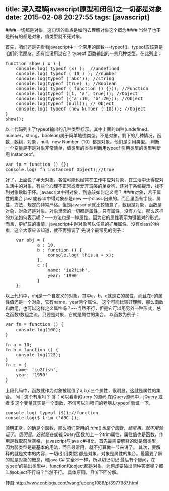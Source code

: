 title: 深入理解javascript原型和闭包1之一切都是对象
date: 2015-02-08 20:27:55
tags: [javascript]
---
####一切都是对象，这句话的重点是如何去理解对象这个概念####
当然了也不是所有的都是对象，值类型就不死对象。

首先，咱们还是先看看javascript中一个常用的函数---typeof()。typeof应该算是咱们的老朋友，还有谁没用过它？
typeof 函数输出的一共几种类型，在此列出：
<pre>
function show ( x ) {
	console.log( typeof (x) );  //undefined
	console.log( typeof ( 10 ) ); //number
	console.log(typeof ('abc')); //string
	console.log(typeof (true) ); //Boolean
	console.log( typeof ( function () {})); //Function
	console.log(typeof ([1, 'a', true])); //Object
	console.log(typeof ({'a':10, 'b':20})); //Object
	console.log(typeof (null)); // Object
	console.log( tyoeof (new Number ( 10))); //Object
}
show();
</pre><!--more-->
以上代码列出了typeof输出的几种类型标示。其中上面的四种(undefined，number，string，boolean)属于简单地值类型。不是对象，剩下的几种情况，函数，数组，对象，null，new Number（10）都是对象。他们是引用类型。
判断一个变量是不是对象非常简单，值类型的类型判断用typeof 引用类型的类型判断用 instanceof。
<pre>
var fn = function () {};
console.log( fn instanceof Object);//true
</pre>
好了，上面说了半天对象，各位可能也经常在工作中应对对象，在生活中还得应对生活中的对象。有些个心理不正常或者爱开玩笑的单身狗，还对于系统提示，找不到对象耿耿于怀。javascript中得对象，到底该如何定义呢？
####对象，若干属性的集合
java或者c#中得对象都是new 一个class 出来的。而且里面有字段，属性，方法，规定的非常严格。但是javascript就比较随意了，数组是对象，函数是对象，对象还是对象。对象里面的一切都是属性，只有属性，没有方法，那么这样的方法如何表示呢？----方法也是一种属性。因为它的属性表示为键值对的形式。
而且，更好玩的事情，javascript中得对象可以任意的扩展属性，没有class的约束，这个大家应该知道，就不再强调了
先说个最常见的例子：
<pre>
	var obj = {
			a : 10,
			b : function () {
				console.log( this.a + x);
			},
			c :{
				name: 'iu2fish',
				year: '1990'
			}
	};
</pre>
以上代码中，obj是一个自定义的对象，其中a，b，c就是它的属性，而且在c的属性值还是一个对象，它有name，year两个属性。
这个可能比较好理解，那么函数和数组，也可以这样定义属性吗？---当然不行，但是它可以用另外一种形式，总之函数/数组之流，只要是对象，它就是属性的集合。
以函数为例子：
<pre>
var fn = function () {
	console.log(100);
}

fn.a = 10;
fn.b = function () {
	console.log(123);
}
fn.c = {
	name: 'iu2fish',
	year: '1990'
}
</pre>
上段代码中，函数就作为对象被赋值了a,b,c三个属性，很明显，这就是属性的集合。
问：这个有用吗？
答：可以看看jQuery 的源码
在jQuery源码中，jQuery 或者 $ 这个变量其实是一个函数，不信可以叫咱们的老朋友typeof 验证一下。
<pre>
console.log( typeof ($));//function
console.log($.trim ('ABC'));
</pre>
验明正身，的确是个函数，那么咱们常用的$.trim()也是个函数，经常用，就不用验证了。
很明显，这就是在$或者jQuery函数加上一个trim属性，属性值也是函数，作用是截取前后空格。
javascript与java c#相比，首先最需要解释的就是弱类型，因为弱类型是最基本的用法，而且最常用，就不打算做一节来讲了。
其次，要解释的就是文本的内容，一切(引用类型)都是对象，对象是属性的集合。最需要了解的就是对象的概念，和java C# 完全不一样，所以切记切记
最后有个疑问，在typeof的输出类型中，function和object都是对象，为何却要输出两种答案呢？都叫做object不行吗？当然不行。
具体原因，且听下回分解。

转自:http://www.cnblogs.com/wangfupeng1988/p/3977987.html